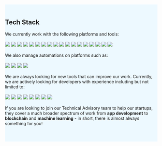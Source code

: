 <link href="https://unpkg.com/tailwindcss@^2/dist/tailwind.min.css" rel="stylesheet">

<div style="background-color: #edf9ff;" class="px-5 py-23">  
  <br>
  <h2 class="text-center text-4xl">Tech Stack</h2>
  <div id="tech-stack">
     <div>We currently work with the following platforms and tools:</div>
     <br>
     <div class="flex-wrap flex justify-center">   
       <a href="https://azure.microsoft.com/" target="_blank"><img style="background-color: transparent;" class="bg-transparent p-5 h-10" src="assets/img/azure.svg"></a>
       <a href="https://azure.microsoft.com/" target="_blank"><img style="background-color: transparent;" class="bg-transparent p-5 h-10" src="assets/img/github.png"></a>
       <a href="https://www.docker.com/" target="_blank"><img style="background-color: transparent;" class="bg-transparent p-5 h-10" src="assets/img/docker.png"></a>
       <a href="https://www.terraform.io/" target="_blank"><img style="background-color: transparent;" class="bg-transparent p-5 h-10" src="assets/img/terraform.png"></a>
       <a href="https://github.com/features/actions" target="_blank"><img style="background-color: transparent;" class="bg-transparent p-5 h-10" src="assets/img/github_actions.png"></a>
       <a href="https://www.skeema.io/" target="_blank"><img style="background-color: transparent;" class="bg-transparent p-5 h-10" src="assets/img/skeema.png"></a>
       <a href="https://developer.wordpress.org/" target="_blank"><img style="background-color: transparent;" class="bg-transparent p-5 h-10" src="assets/img/wordpress.png"></a>
       <a href="https://dev.mysql.com/" target="_blank"><img style="background-color: transparent;" class="bg-transparent p-5 h-10" src="assets/img/mysql.png"></a>
       <a href="https://sass-lang.com/" target="_blank"><img style="background-color: transparent;" class="bg-transparent p-5 h-10" src="assets/img/sass.png"></a>
       <a href="https://d3js.org/" target="_blank"><img style="background-color: transparent;" class="bg-transparent p-5 h-10" src="assets/img/d3.svg"></a>
       <a href="https://jquery.com/" target="_blank"><img style="background-color: transparent;" class="bg-transparent p-5 h-10" src="assets/img/jquery.png"></a>
       <a href="https://www.djangoproject.com/" target="_blank"><img style="background-color: transparent;" class="bg-transparent p-5 h-10" src="assets/img/django.png"></a>
       <a href="https://reactjs.org/" target="_blank"><img style="background-color: transparent;" class="bg-transparent p-5 h-10" src="assets/img/react.png"></a>
       <a href="https://www.python.org/" target="_blank"><img style="background-color: transparent;" class="bg-transparent p-5 h-10" src="assets/img/python.png"></a>
       <a href="https://colab.research.google.com/" target="_blank"><img style="background-color: transparent;" class="bg-transparent p-5 h-10" src="assets/img/colab.png"></a>
       <a href="https://marketingplatform.google.com/intl/en_uk/about/analytics/" target="_blank"><img style="background-color: transparent;" class="bg-transparent p-5 h-10" src="assets/img/google_analytics.png"></a>
       <a href="https://radimrehurek.com/gensim/" target="_blank"><img style="background-color: transparent;" class="bg-transparent p-5 h-10" src="assets/img/gensim.png"></a>
       <a href="https://storybook.js.org/" target="_blank"><img style="background-color: transparent;" class="bg-transparent p-5 h-10" src="assets/img/storybook.png"></a>
     </div>
      <br>
     <div>We also manage automations on platforms such as:</div>
      <br>
     <div class="flex-wrap flex justify-center">  
       <a href="https://developers.facebook.com/" target="_blank"><img style="background-color: transparent;" class="bg-transparent p-5 h-10" src="assets/img/facebook.png"></a>
       <a href="https://developers.hubspot.com/docs/api/overview" target="_blank"><img style="background-color: transparent;" class="bg-transparent p-5 h-10" src="assets/img/hubspot.png"></a>
       <a href="https://api.slack.com/" target="_blank"><img style="background-color: transparent;" class="bg-transparent p-5 h-10" src="assets/img/slack.png"></a>
       <a href="https://workspace.google.com/" target="_blank"><img style="background-color: transparent;" class="bg-transparent p-5 h-10" style="height: 20px;transform: translate(0px, 10px);" src="assets/img/google_workspace.png"></a>
     </div>
      <br>
     <div>We are always looking for new tools that can improve our work. Currently, we are actively looking for developers with experience including but not limited to:</div>
      <br>
     <div class="flex-wrap flex justify-center">  
       <a href="https://nodejs.org/" target="_blank"><img style="background-color: transparent;" class="bg-transparent p-5 h-10" src="assets/img/nodejs.png"></a>  
       <a href="https://www.mongodb.com/" target="_blank"><img style="background-color: transparent;" class="bg-transparent p-5 h-10" src="assets/img/MongoDB.png"></a>
       <a href="https://rocket.chat/" target="_blank"><img style="background-color: transparent;" class="bg-transparent p-5 h-10" src="assets/img/rocket_chat.svg"></a>
       <a href="https://aws.amazon.com/" target="_blank"><img style="background-color: transparent;" class="bg-transparent p-5 h-10" src="assets/img/aws.png"></a>
       <a href="https://www.digitalocean.com/" target="_blank"><img style="background-color: transparent;" class="bg-transparent p-5 h-10" src="assets/img/digitalocean.svg"></a>
       <a href="https://laravel.com/" target="_blank"><img style="background-color: transparent;" class="bg-transparent p-5 h-10" src="assets/img/laravel.png"></a>
       <a href="https://flask.palletsprojects.com/en/1.1.x/" target="_blank"><img style="background-color: transparent;" class="bg-transparent p-5 h-10" src="assets/img/flask.png"></a>
       <a href="https://vuejs.org/" target="_blank"><img style="background-color: transparent;" class="bg-transparent p-5 h-10" src="assets/img/vue.png"></a>
     </div>
      <br>
     <div>If you are looking to join our Technical Advisory team to help our startups, they cover a much broader spectrum of work from <strong>app development</strong> to <strong>blockchain</strong> and <strong>machine learning</strong> - in short, there is almost always something for you! </div>
      <br>
      <br>
      <br>
  </div>
</div>
